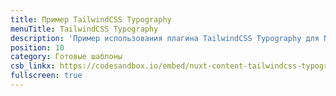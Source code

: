 ```yaml
---
title: Пример TailwindCSS Typography
menuTitle: TailwindCSS Typography
description: 'Пример использования плагина TailwindCSS Typography для Nuxt Content на CodeSandbox.'
position: 10
category: Готовые шаблоны
csb_linkx: https://codesandbox.io/embed/nuxt-content-tailwindcss-typography-twhtf?hidenavigation=1&theme=dark
fullscreen: true
---
```


<code-sandbox :src="csb_linkx"></code-sandbox>
